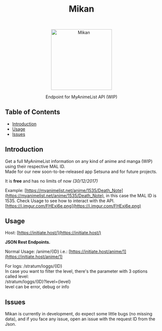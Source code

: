 <h1 align="center"> Mikan </h1> <br>

<p align="center">
  <a href="https://initiate.host/">
    <img alt="Mikan" title="Mikan" src="https://vgy.me/shLDxh.png" style="width: 200px;">
  </a>
</p>

<p align="center">
  Endpoint for MyAnimeList API (WIP)
</p>    

## Table of Contents

- [Introduction](#introduction)
- [Usage](#usage)
- [Issues](#issues)


## Introduction

Get a full MyAnimeList information on any kind of anime and manga (WIP) using their respective MAL ID.  
Made for our new soon-to-be-released app Setsuna and for future projects.  
 
It is **free** and has no limits of now _(30/12/2017)_

Example: [https://myanimelist.net/anime/1535/Death_Note](https://myanimelist.net/anime/1535/Death_Note), in this case the MAL ID is 1535. Check Usage to see how to interact with the API.
[https://i.imgur.com/FHExi6e.png](https://i.imgur.com/FHExi6e.png)

## Usage

Host:	[https://initiate.host/](https://initiate.host/)    

**JSON Rest Endpoints.**   

Normal Usage: /anime/{ID}  i.e.: [https://initiate.host/anime/1](https://initiate.host/anime/1)
  
For logs: /stratum/loggs/{ID}  
In case you want to filter the level, there's the parameter with 3 options called level:  
/stratum/loggs/{ID}?level={level}  
level can be error, debug or info

## Issues

Mikan is currently in development, do expect some little bugs (no missing data), and if you face any issue, open an issue with the request ID from the Json.
